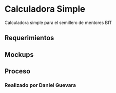 # Calculadora Simple

Calculadora simple para el semillero de mentores BIT


## Requerimientos

## Mockups

## Proceso

### Realizado por Daniel Guevara
